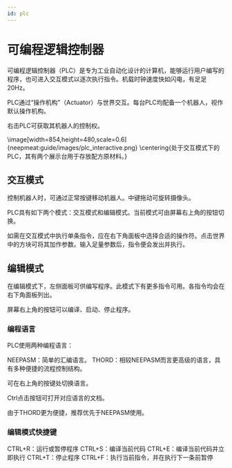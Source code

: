 ```yaml
---
id: plc
---
```

# 可编程逻辑控制器

可编程逻辑控制器（PLC）是专为工业自动化设计的计算机，能够运行用户编写的程序，也可进入交互模式以逐次执行指令。机载时钟速度快如闪电，有足足20Hz。

PLC通过“操作机构”（Actuator）与世界交互。每台PLC均配备一个机器人，视作默认操作机构。

右击PLC可获取其机器人的控制权。

\image[width=854,height=480,scale=0.6]{neepmeat:guide/images/plc_interactive.png}
\centering{处于交互模式下的PLC，其有两个展示台用于存放配方原材料。}

## 交互模式

控制机器人时，可通过正常按键移动机器人。中键拖动可旋转摄像头。

PLC具有如下两个模式：交互模式和编辑模式。当前模式可由屏幕右上角的按钮切换。

如需在交互模式中执行单条指令，应在右下角面板中选择合适的操作符。点击世界中的方块可将其加作参数。输入足量参数后，指令便会发出并执行。

## 编辑模式

在编辑模式下，左侧面板可供编写程序。此模式下有更多指令可用。各指令均会在右下角面板列出。

屏幕右上角的按钮可以编译、启动、停止程序。

### 编程语言

PLC使用两种编程语言：

NEEPASM：简单的汇编语言。
THORD：相较NEEPASM而言更高级的语言，具有多种便捷的流程控制结构。
 
可在右上角的按键处切换语言。

Ctrl点击按钮可打开对应语言的文档。

由于THORD更为便捷，推荐优先于NEEPASM使用。

### 编辑模式快捷键

CTRL+R：运行或暂停程序
CTRL+S：编译当前代码
CTRL+E：编译当前代码并立即执行
CTRL+T：停止程序
CTRL+F：执行当前指令，并在执行下一条前暂停